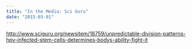 ```yaml
---
title: "In the Media: Sci Guru"
date: "2015-03-01"
---
```


http://www.sciguru.org/newsitem/18759/unpredictable-division-patterns-hpv-infected-stem-cells-determines-bodys-ability-fight-it
